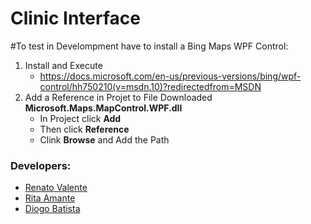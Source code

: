 # Clinic Interface

#To test in Develompment have to install a Bing Maps WPF Control:
1. Install and Execute
   - https://docs.microsoft.com/en-us/previous-versions/bing/wpf-control/hh750210(v=msdn.10)?redirectedfrom=MSDN <br />
2. Add a Reference in Projet to File Downloaded **Microsoft.Maps.MapControl.WPF.dll**
   - In Project click **Add**
   - Then click **Reference**
   - Clink **Browse** and Add the Path

   
### Developers:
- [Renato Valente](https://github.com/renatovalente5)
- [Rita Amante](https://github.com/rita-amante)
- [Diogo Batista](https://github.com/DiogoTista)

